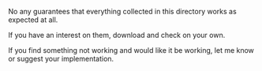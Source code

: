 No any guarantees that everything collected in this directory works as expected at all.

If you have an interest on them, download and check on your own.

If you find something not working and would like it be working, let me know or suggest your implementation.

